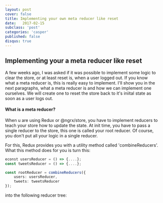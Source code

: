 ```yaml
---
layout: post
cover: false
title: Implementing your own meta reducer like reset
date:   2017-02-15
subclass: 'post'
categories: 'casper'
published: false
disqus: true
---
```


## Implementing your a meta reducer like reset

A few weeks ago, I was asked if it was possible to implement some logic to clear the store, or at least reset is, when a user logged out. If you know what a meta reducer is, this is really easy to implement. I'll show you in the next paragraphs, what a meta reducer is and how we can implement one ourselves. We will create one to reset the store back to it's iniital state as soon as a user logs out.

#### What is a meta reducer?

When u are using Redux or @ngrx/store, you have to implement reducers to teach your store how to update the state. At init time, you have to pass a single reducer to the store, this one is called your root reducer. Of course, you don't put all your logic in a single reducer. 

For this, Redux provides you with a utility method called 'combineReducers'. What this method does for you is turn this:

```typescript
econst usersReducer = () => {....};
const tweetsReducer = () => {....};

const rootReducer = combineReducers({
    users: usersReducer,
    tweets: tweetsReducer
});
```

into the following reducer tree:

